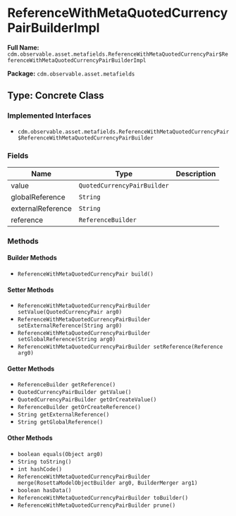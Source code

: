 # ReferenceWithMetaQuotedCurrencyPairBuilderImpl

**Full Name:** `cdm.observable.asset.metafields.ReferenceWithMetaQuotedCurrencyPair$ReferenceWithMetaQuotedCurrencyPairBuilderImpl`

**Package:** `cdm.observable.asset.metafields`

## Type: Concrete Class

### Implemented Interfaces

- `cdm.observable.asset.metafields.ReferenceWithMetaQuotedCurrencyPair$ReferenceWithMetaQuotedCurrencyPairBuilder`

### Fields

| Name | Type | Description |
|------|------|-------------|
| value | `QuotedCurrencyPairBuilder` |  |
| globalReference | `String` |  |
| externalReference | `String` |  |
| reference | `ReferenceBuilder` |  |

### Methods

#### Builder Methods

- `ReferenceWithMetaQuotedCurrencyPair build()`

#### Setter Methods

- `ReferenceWithMetaQuotedCurrencyPairBuilder setValue(QuotedCurrencyPair arg0)`
- `ReferenceWithMetaQuotedCurrencyPairBuilder setExternalReference(String arg0)`
- `ReferenceWithMetaQuotedCurrencyPairBuilder setGlobalReference(String arg0)`
- `ReferenceWithMetaQuotedCurrencyPairBuilder setReference(Reference arg0)`

#### Getter Methods

- `ReferenceBuilder getReference()`
- `QuotedCurrencyPairBuilder getValue()`
- `QuotedCurrencyPairBuilder getOrCreateValue()`
- `ReferenceBuilder getOrCreateReference()`
- `String getExternalReference()`
- `String getGlobalReference()`

#### Other Methods

- `boolean equals(Object arg0)`
- `String toString()`
- `int hashCode()`
- `ReferenceWithMetaQuotedCurrencyPairBuilder merge(RosettaModelObjectBuilder arg0, BuilderMerger arg1)`
- `boolean hasData()`
- `ReferenceWithMetaQuotedCurrencyPairBuilder toBuilder()`
- `ReferenceWithMetaQuotedCurrencyPairBuilder prune()`

